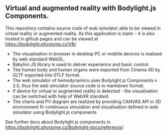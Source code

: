 ## Virtual and augmented reality with Bodylight.js Components.

This repository contains source code of web simulator able to be viewed in virtual reality or augmented reality.
As this application is static - it is also hosted in github pages and can be viewed at https://bodylight.physiome.cz/VR/

* The visualisation in browser in desktop PC or moblile devices is realized by web standard WebGL. 
* Babylon.JS library is used to deliver experience and basic control. 
* The human body and human organs were exported from Cinema 4D by GLTF exported into GTLF format. 
* The web simulator of hemodynamics uses Bodylight.js Components v 2.0, thus the web simulator source code is in markdown format.
* If device for virtual or augmented reality is detected - the visualisation can be switched with help of WebXR standard.
* The charts and PV diagram are realized by providing CANVAS API in 3D environment fir continuous simulation and visualisation defined in web simulator using Bodylight.js components

See further docs about Bodylight.js components in https://bodylight.physiome.cz/Bodylight-docs/reference/



